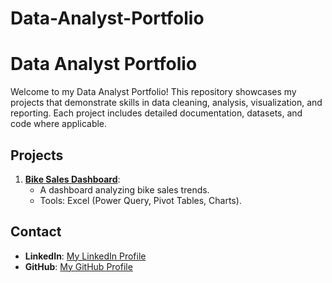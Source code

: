 # Data-Analyst-Portfolio

# Data Analyst Portfolio

Welcome to my Data Analyst Portfolio! This repository showcases my projects that demonstrate skills in data cleaning, analysis, visualization, and reporting.
Each project includes detailed documentation, datasets, and code where applicable.

## Projects

1. **[Bike Sales Dashboard](Bike-Sales-Dashboard/readme.md)**:
   - A dashboard analyzing bike sales trends.
   - Tools: Excel (Power Query, Pivot Tables, Charts).

## Contact

- **LinkedIn**: [My LinkedIn Profile](https://www.linkedin.com/in/suryatejagamidi/)
- **GitHub**: [My GitHub Profile](https://github.com/suryatejagamidi)
